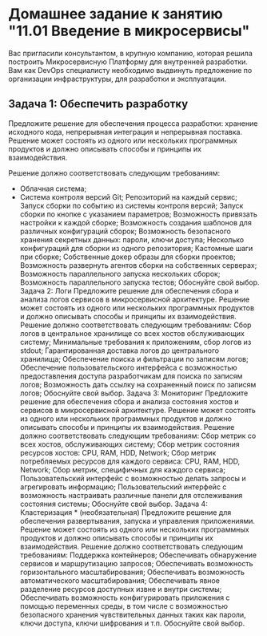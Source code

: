 # Домашнее задание к занятию "11.01 Введение в микросервисы"

Вас пригласили консультантом, в крупную компанию, которая решила построить Микросервисную Платформу для внутренней разработки.
Вам как DevOps специалисту необходимо выдвинуть предложение по организации инфраструктуры, для разработки и эксплуатации.


## Задача 1: Обеспечить разработку

Предложите решение для обеспечения процесса разработки: хранение исходного кода, непрерывная интеграция и непрерывная поставка. 
Решение может состоять из одного или нескольких программных продуктов и должно описывать способы и принципы их взаимодействия.

Решение должно соответствовать следующим требованиям:
- Облачная система;
- Система контроля версий Git;
Репозиторий на каждый сервис;
Запуск сборки по событию из системы контроля версий;
Запуск сборки по кнопке с указанием параметров;
Возможность привязать настройки к каждой сборке;
Возможность создания шаблонов для различных конфигураций сборок;
Возможность безопасного хранения секретных данных: пароли, ключи доступа;
Несколько конфигураций для сборки из одного репозитория;
Кастомные шаги при сборке;
Собственные докер образы для сборки проектов;
Возможность развернуть агентов сборки на собственных серверах;
Возможность параллельного запуска нескольких сборок;
Возможность параллельного запуска тестов;
Обоснуйте свой выбор.
Задача 2: Логи
Предложите решение для обеспечения сбора и анализа логов сервисов в микросервисной архитектуре.
Решение может состоять из одного или нескольких программных продуктов и должно описывать способы и принципы их взаимодействия.
Решение должно соответствовать следующим требованиям:
Сбор логов в центральное хранилище со всех хостов обслуживающих систему;
Минимальные требования к приложениям, сбор логов из stdout;
Гарантированная доставка логов до центрального хранилища;
Обеспечение поиска и фильтрации по записям логов;
Обеспечение пользовательского интерфейса с возможностью предоставления доступа разработчикам для поиска по записям логов;
Возможность дать ссылку на сохраненный поиск по записям логов;
Обоснуйте свой выбор.
Задача 3: Мониторинг
Предложите решение для обеспечения сбора и анализа состояния хостов и сервисов в микросервисной архитектуре.
Решение может состоять из одного или нескольких программных продуктов и должно описывать способы и принципы их взаимодействия.
Решение должно соответствовать следующим требованиям:
Сбор метрик со всех хостов, обслуживающих систему;
Сбор метрик состояния ресурсов хостов: CPU, RAM, HDD, Network;
Сбор метрик потребляемых ресурсов для каждого сервиса: CPU, RAM, HDD, Network;
Сбор метрик, специфичных для каждого сервиса;
Пользовательский интерфейс с возможностью делать запросы и агрегировать информацию;
Пользовательский интерфейс с возможность настраивать различные панели для отслеживания состояния системы;
Обоснуйте свой выбор.
Задача 4: Кластеризация * (необязательная)
Предложите решение для обеспечения развертывания, запуска и управления приложениями.
Решение может состоять из одного или нескольких программных продуктов и должно описывать способы и принципы их взаимодействия.
Решение должно соответствовать следующим требованиям:
Поддержка контейнеров;
Обеспечивать обнаружение сервисов и маршрутизацию запросов;
Обеспечивать возможность горизонтального масштабирования;
Обеспечивать возможность автоматического масштабирования;
Обеспечивать явное разделение ресурсов доступных извне и внутри системы;
Обеспечивать возможность конфигурировать приложения с помощью переменных среды, в том числе с возможностью безопасного хранения чувствительных данных таких как пароли, ключи доступа, ключи шифрования и т.п.
Обоснуйте свой выбор.
